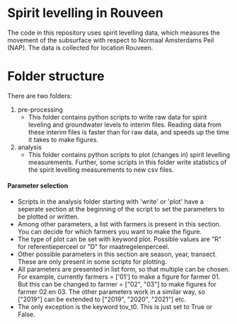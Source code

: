 # Spirit levelling in Rouveen
The code in this repository uses spirit levelling data, which measures the movement of the subsurface with respect to Normaal Amsterdams Peil (NAP).
The data is collected for location Rouveen.

# Folder structure
There are two folders:
1. pre-processing
   - This folder contains python scripts to write raw data for spirit leveling and groundwater levels to interim files.
     Reading data from these interim files is faster than for raw data, and speeds up the time it takes to make figures.
2. analysis
   - This folder contains python scripts to plot (changes in) spirit levelling measurements.
     Further, some scripts in this folder write statistics of the spirit levelling measurements to new csv files.

#### Parameter selection
- Scripts in the analysis folder starting with 'write' or 'plot' have a seperate section at the beginning of the script to set the parameters to be plotted or written.
- Among other parameters, a list with farmers is present in this section. You can decide for which farmers you want to make the figure.
- The type of plot can be set with keyword plot. Possible values are "R" for referentieperceel or "D" for maatregelenperceel.
- Other possible parameters in this section are season, year, transect. These are only present in some scripts for plotting.
- All parameters are presented in list form, so that multiple can be chosen. For example, currently farmers = ['01'] to make a figure for farmer 01. But this can be changed to farmer = ["02", "03"] to make figures for farmer 02 en 03.
The other parameters work in a similar way, so ["2019"] can be extended to ["2019", "2020", "2021"] etc.
- The only exception is the keyword tov_t0. This is just set to True or False.
